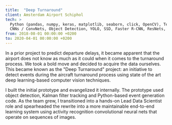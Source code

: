 ```yaml
---
title:  "Deep Turnaround"
client: Amsterdam Airport Schiphol
tech: > 
  Python (pandas, numpy, keras, matplotlib, seaborn, click, OpenCV), TensorFlow, TensorFlow Object Detection API, TensorBoard,
  CNNs / ConvNets, Object Detection, YOLO, SSD, Faster R-CNN, ResNets, Video Activity Recognition, Inception-based architectures, multi-task learning, Locality Similarity Hashing, Kalman filter tracking, Airflow, MLflow, Linux
from: 2018-08-01 00:00:00 +0200 
to: 2020-04-01 00:00:00 +0200
---
```

In a prior project to predict departure delays, it became apparent that the airport does not know as much as it could when it comes to the turnaround process. 
We took a bold move and decided to acquire the data ourselves. This became known as the "Deep Turnaround" project: an initiative to detect events during the aircraft turnaround process using state of the art deep learning-based computer vision techniques.

I built the initial prototype and evangelized it internally. The prototype used object detection, Kalman filter tracking and Python-based event generation code. As the team grew, I transitioned into a hands-on Lead Data Scientist role and spearheaded the rewrite into a more maintainable end-to-end learning system using activity recognition convolutional neural nets that operate on sequences of images.

